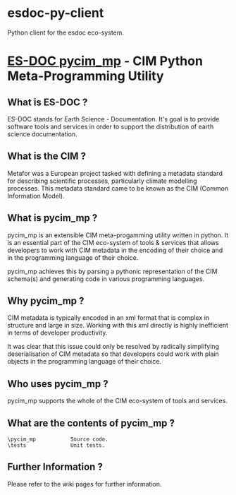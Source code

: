 esdoc-py-client
===============

Python client for the esdoc eco-system.


[ES-DOC pycim_mp](http://www.esrl.noaa.gov/cog/es-doc/) - CIM Python Meta-Programming Utility
==================================================

What is ES-DOC ?
--------------------------------------

ES-DOC stands for Earth Science - Documentation.  It's goal is to provide software tools and services in order to support the distribution of earth science documentation.


What is the CIM ?
--------------------------------------

Metafor was a European project tasked with defining a metadata standard for describing scientific processes, particularly climate modelling processes.  This metadata standard came to be known as the CIM (Common Information Model).


What is pycim_mp ?
--------------------------------------

pycim_mp is an extensible CIM meta-progamming utility written in python.  It is an essential part of the CIM eco-system of tools & services that allows developers to work with CIM metadata in the encoding of their choice and in the programming language of their choice.

pycim_mp achieves this by parsing a pythonic representation of the CIM schema(s) and generating code in various programming languages.


Why pycim_mp ?
--------------------------------------

CIM metadata is typically encoded in an xml format that is complex in structure and large  in size.  Working with this xml directly is highly inefficient in terms of developer productivity.

It was clear that this issue could only be resolved by radically simplifying deserialisation of CIM metadata so that developers could work with plain objects in the programming language of their choice.


Who uses pycim_mp ?
--------------------------------------

pycim_mp supports the whole of the CIM eco-system of tools and services.


What are the contents of pycim_mp ?
--------------------------------------

    \pycim_mp           Source code.
    \tests              Unit tests.


Further Information ?
--------------------------------------

Please refer to the wiki pages for further information.

